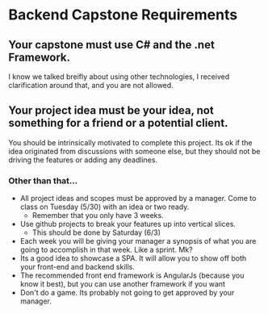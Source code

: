 # Backend Capstone Requirements

## Your capstone must use C# and the .net Framework.

I know we talked breifly about using other technologies, I received clarification around that, and you are not allowed.

## Your project idea must be your idea, not something for a friend or a potential client.

You should be intrinsically motivated to complete this project.  Its ok if the idea originated from discussions with someone else, but they should not be driving the features or adding any deadlines.

### Other than that...

- All project ideas and scopes must be approved by a manager.  Come to class on Tuesday (5/30) with an idea or two ready.
  - Remember that you only have 3 weeks.  
- Use github projects to break your features up into vertical slices.
  - This should be done by Saturday (6/3)
- Each week you will be giving your manager a synopsis of what you are going to accomplish in that week.  Like a sprint.  Mk?
- Its a good idea to showcase a SPA.  It will allow you to show off both your front-end and backend skills.
- The recommended front end framework is AngularJs (because you know it best), but you can use another framework if you want
- Don't do a game.  Its probably not going to get approved by your manager.
 
